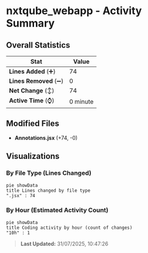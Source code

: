 # nxtqube_webapp - Activity Summary 

## Overall Statistics

| Stat                   | Value                                                             |
| ---------------------- | ----------------------------------------------------------------- |
| **Lines Added** (➕)   | 74                                          |
| **Lines Removed** (➖) | 0                                        |
| **Net Change** (↕)    | 74                |
| **Active Time** (⌚)   | 0 minute |


## Modified Files
- **Annotations.jsx** (+74, -0)

## Visualizations

### By File Type (Lines Changed)

```mermaid
pie showData
title Lines changed by file type
".jsx" : 74
```

### By Hour (Estimated Activity Count)

```mermaid
pie showData
title Coding activity by hour (count of changes)
"10h" : 1
```


> **Last Updated:** 31/07/2025, 10:47:26